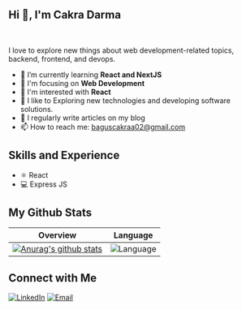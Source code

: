 ## Hi 👋, I'm Cakra Darma
<br />

I love to explore new things about web development-related topics, backend, frontend, and devops.

- 🌱 I’m currently learning **React and NextJS**
- 🎨 I'm focusing on **Web Development**
- 👀 I'm interested with **React**
- 🤔 I like to Exploring new technologies and developing software solutions.
- 📝 I regularly write articles on my blog
- 📫 How to reach me: baguscakraa02@gmail.com

## Skills and Experience
* ⚛ React
* 💻 Express JS

## My Github Stats

| Overview | Language |
| --- | --- |
|[![Anurag's github stats](https://github-readme-stats.vercel.app/api?username=cakradarma&count_private=true)](https://github.com/anuraghazra/github-readme-stats)|![Language](https://github-readme-stats.vercel.app/api/top-langs/?username=cakradarma&layout=compact)|

## Connect with Me

<a href="https://www.linkedin.com/in/cakra-darma-34b468214/"><img alt="LinkedIn" src="https://img.shields.io/badge/LinkedIn-gray?style=flat-square&logo=linkedin"></a>
<a href="mailto:baguscakraa02@gmail.com"><img alt="Email" src="https://img.shields.io/badge/Email-baguscakraa02@gmail.com-blue?style=flat-square&logo=gmail"></a>

